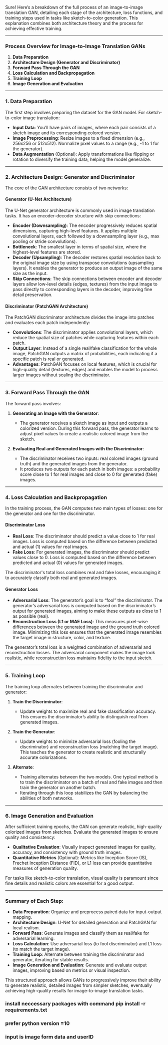 Sure! Here’s a breakdown of the full process of an image-to-image translation GAN, detailing each stage of the architecture, loss functions, and training steps used in tasks like sketch-to-color generation. This explanation combines both architecture theory and the process for achieving effective training.

---

### Process Overview for Image-to-Image Translation GANs

1. **Data Preparation**
2. **Architecture Design (Generator and Discriminator)**
3. **Forward Pass Through the GAN**
4. **Loss Calculation and Backpropagation**
5. **Training Loop**
6. **Image Generation and Evaluation**

---

### 1. **Data Preparation**

The first step involves preparing the dataset for the GAN model. For sketch-to-color image translation:
   - **Input Data**: You’ll have pairs of images, where each pair consists of a sketch image and its corresponding colored version.
   - **Image Preprocessing**: Resize images to a fixed dimension (e.g., 256x256 or 512x512). Normalize pixel values to a range (e.g., -1 to 1 for the generator).
   - **Data Augmentation** (Optional): Apply transformations like flipping or rotation to diversify the training data, helping the model generalize.

---

### 2. **Architecture Design: Generator and Discriminator**

The core of the GAN architecture consists of two networks:
   
#### **Generator (U-Net Architecture)**

The U-Net generator architecture is commonly used in image translation tasks. It has an encoder-decoder structure with skip connections:
- **Encoder (Downsampling)**: The encoder progressively reduces spatial dimensions, capturing high-level features. It applies multiple convolutional layers, each followed by a downsampling layer (e.g., max pooling or stride convolutions).
- **Bottleneck**: The smallest layer in terms of spatial size, where the highest-level features are stored.
- **Decoder (Upsampling)**: The decoder restores spatial resolution back to the original image size by using transpose convolutions (upsampling layers). It enables the generator to produce an output image of the same size as the input.
- **Skip Connections**: The skip connections between encoder and decoder layers allow low-level details (edges, textures) from the input image to pass directly to corresponding layers in the decoder, improving fine detail preservation.

#### **Discriminator (PatchGAN Architecture)**

The PatchGAN discriminator architecture divides the image into patches and evaluates each patch independently:
- **Convolutions**: The discriminator applies convolutional layers, which reduce the spatial size of patches while capturing features within each patch.
- **Output Layer**: Instead of a single real/fake classification for the whole image, PatchGAN outputs a matrix of probabilities, each indicating if a specific patch is real or generated.
- **Advantages**: PatchGAN focuses on local features, which is crucial for high-quality detail (textures, edges) and enables the model to process larger images without scaling the discriminator.

---

### 3. **Forward Pass Through the GAN**

The forward pass involves:
1. **Generating an Image with the Generator**: 
   - The generator receives a sketch image as input and outputs a colorized version. During this forward pass, the generator learns to adjust pixel values to create a realistic colored image from the sketch.
   
2. **Evaluating Real and Generated Images with the Discriminator**:
   - The discriminator receives two inputs: real colored images (ground truth) and the generated images from the generator.
   - It produces two outputs for each patch in both images: a probability score close to 1 for real images and close to 0 for generated (fake) images.

---

### 4. **Loss Calculation and Backpropagation**

In the training process, the GAN computes two main types of losses: one for the generator and one for the discriminator.

#### **Discriminator Loss**
- **Real Loss**: The discriminator should predict a value close to 1 for real images. Loss is computed based on the difference between predicted and actual (1) values for real images.
- **Fake Loss**: For generated images, the discriminator should predict values close to 0. Loss is computed based on the difference between predicted and actual (0) values for generated images.

The discriminator's total loss combines real and fake losses, encouraging it to accurately classify both real and generated images.

#### **Generator Loss**
- **Adversarial Loss**: The generator’s goal is to “fool” the discriminator. The generator’s adversarial loss is computed based on the discriminator’s output for generated images, aiming to make these outputs as close to 1 as possible (real).
- **Reconstruction Loss (L1 or MAE Loss)**: This measures pixel-wise differences between the generated image and the ground truth colored image. Minimizing this loss ensures that the generated image resembles the target image in structure, color, and texture.

The generator’s total loss is a weighted combination of adversarial and reconstruction losses. The adversarial component makes the image look realistic, while reconstruction loss maintains fidelity to the input sketch.

---

### 5. **Training Loop**

The training loop alternates between training the discriminator and generator:
1. **Train the Discriminator**: 
   - Update weights to maximize real and fake classification accuracy. This ensures the discriminator’s ability to distinguish real from generated images.
   
2. **Train the Generator**: 
   - Update weights to minimize adversarial loss (fooling the discriminator) and reconstruction loss (matching the target image). This teaches the generator to create realistic and structurally accurate colorizations.

3. **Alternate**:
   - Training alternates between the two models. One typical method is to train the discriminator on a batch of real and fake images and then train the generator on another batch.
   - Iterating through this loop stabilizes the GAN by balancing the abilities of both networks.

---

### 6. **Image Generation and Evaluation**

After sufficient training epochs, the GAN can generate realistic, high-quality colorized images from sketches. Evaluate the generated images to ensure quality and consistency:

- **Qualitative Evaluation**: Visually inspect generated images for quality, accuracy, and consistency with ground truth images.
- **Quantitative Metrics** (Optional): Metrics like Inception Score (IS), Frechet Inception Distance (FID), or L1 loss can provide quantitative measures of generation quality.

For tasks like sketch-to-color translation, visual quality is paramount since fine details and realistic colors are essential for a good output.

---

### Summary of Each Step:

- **Data Preparation**: Organize and preprocess paired data for input-output mapping.
- **Architecture Design**: U-Net for detailed generation and PatchGAN for local realism.
- **Forward Pass**: Generate images and classify them as real/fake for adversarial learning.
- **Loss Calculation**: Use adversarial loss (to fool discriminator) and L1 loss (to match the target image).
- **Training Loop**: Alternate between training the discriminator and generator, iterating for stable results.
- **Image Generation and Evaluation**: Generate and evaluate output images, improving based on metrics or visual inspection.

This structured approach allows GANs to progressively improve their ability to generate realistic, detailed images from simpler sketches, eventually achieving high-quality results for image-to-image translation tasks.

### install neccessary packages with command pip install -r requirements.txt
### prefer python version =10
### input is image form data and userID
